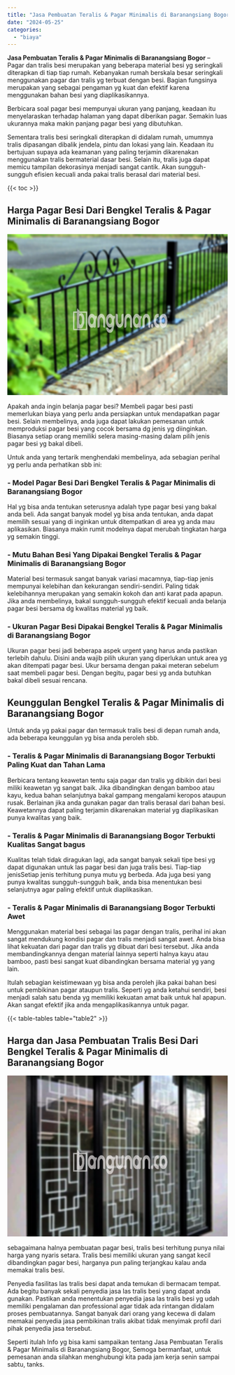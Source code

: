 ```yaml
---
title: "Jasa Pembuatan Teralis & Pagar Minimalis di Baranangsiang Bogor"
date: "2024-05-25"
categories: 
  - "biaya"
---
```


**Jasa Pembuatan Teralis & Pagar Minimalis di Baranangsiang Bogor** – Pagar dan tralis besi merupakan yang beberapa material besi yg seringkali diterapkan di tiap tiap rumah. Kebanyakan rumah berskala besar seringkali menggunakan pagar dan tralis yg terbuat dengan besi. Bagian fungsinya merupakan yang sebagai pengaman yg kuat dan efektif karena menggunakan bahan besi yang diaplikasikannya.

Berbicara soal pagar besi mempunyai ukuran yang panjang, keadaan itu menyelaraskan terhadap halaman yang dapat diberikan pagar. Semakin luas ukurannya maka makin panjang pagar besi yang dibutuhkan.

Sementara tralis besi seringkali diterapkan di didalam rumah, umumnya tralis dipasangan dibalik jendela, pintu dan lokasi yang lain. Keadaan itu bertujuan supaya ada keamanan yang paling terjamin dikarenakan menggunakan tralis bermaterial dasar besi. Selain itu, tralis juga dapat memicu tampilan dekorasinya menjadi sangat cantik. Akan sungguh-sungguh efisien kecuali anda pakai tralis berasal dari material besi.

{{< toc >}}

## Harga Pagar Besi Dari Bengkel Teralis & Pagar Minimalis di Baranangsiang Bogor

![Jasa Pembuatan Teralis & Pagar Minimalis di Baranangsiang Bogor](/images/pagar-minimalis-murah-35.png)

Apakah anda ingin belanja pagar besi? Membeli pagar besi pasti memerlukan biaya yang perlu anda persiapkan untuk mendapatkan pagar besi. Selain membelinya, anda juga dapat lakukan pemesanan untuk memproduksi pagar besi yang cocok bersama dg jenis yg diinginkan. Biasanya setiap orang memiliki selera masing-masing dalam pilih jenis pagar besi yg bakal dibeli.

Untuk anda yang tertarik menghendaki membelinya, ada sebagian perihal yg perlu anda perhatikan sbb ini:
### \- Model Pagar Besi Dari Bengkel Teralis & Pagar Minimalis di Baranangsiang Bogor

Hal yg bisa anda tentukan seterusnya adalah type pagar besi yang bakal anda beli. Ada sangat banyak model yg bisa anda tentukan, anda dapat memilih sesuai yang di inginkan untuk ditempatkan di area yg anda mau aplikasikan. Biasanya makin rumit modelnya dapat merubah tingkatan harga yg semakin tinggi.

### \- Mutu Bahan Besi Yang Dipakai Bengkel Teralis & Pagar Minimalis di Baranangsiang Bogor

Material besi termasuk sangat banyak variasi macamnya, tiap-tiap jenis mempunyai kelebihan dan kekurangan sendiri-sendiri. Paling tidak kelebihannya merupakan yang semakin kokoh dan anti karat pada apapun. Jika anda membelinya, bakal sungguh-sungguh efektif kecuali anda belanja pagar besi bersama dg kwalitas material yg baik.

### \- Ukuran Pagar Besi Dipakai Bengkel Teralis & Pagar Minimalis di Baranangsiang Bogor

Ukuran pagar besi jadi beberapa aspek urgent yang harus anda pastikan terlebih dahulu. Disini anda wajib pilih ukuran yang diperlukan untuk area yg akan ditempati pagar besi. Ukur bersama dengan pakai meteran sebelum saat membeli pagar besi. Dengan begitu, pagar besi yg anda butuhkan bakal dibeli sesuai rencana.

## Keunggulan Bengkel Teralis & Pagar Minimalis di Baranangsiang Bogor

Untuk anda yg pakai pagar dan termasuk tralis besi di depan rumah anda, ada beberapa keunggulan yg bisa anda peroleh sbb.

### \- Teralis & Pagar Minimalis di Baranangsiang Bogor Terbukti Paling Kuat dan Tahan Lama

Berbicara tentang keawetan tentu saja pagar dan tralis yg dibikin dari besi miliki keawetan yg sangat baik. Jika dibandingkan dengan bamboo atau kayu, kedua bahan selanjutnya bakal gampang mengalami keropos ataupun rusak. Berlainan jika anda gunakan pagar dan tralis berasal dari bahan besi. Keawetannya dapat paling terjamin dikarenakan material yg diaplikasikan punya kwalitas yang baik.

### \- Teralis & Pagar Minimalis di Baranangsiang Bogor Terbukti Kualitas Sangat bagus

Kualitas telah tidak diragukan lagi, ada sangat banyak sekali tipe besi yg dapat digunakan untuk las pagar besi dan juga tralis besi. Tiap-tiap jenisSetiap jenis terhitung punya mutu yg berbeda. Ada juga besi yang punya kwalitas sungguh-sungguh baik, anda bisa menentukan besi selanjutnya agar paling efektif untuk diaplikasikan.

### \- Teralis & Pagar Minimalis di Baranangsiang Bogor Terbukti Awet

Menggunakan material besi sebagai las pagar dengan tralis, perihal ini akan sangat mendukung kondisi pagar dan tralis menjadi sangat awet. Anda bisa lihat kekuatan dari pagar dan tralis yg dibuat dari besi tersebut. Jika anda membandingkannya dengan material lainnya seperti halnya kayu atau bamboo, pasti besi sangat kuat dibandingkan bersama material yg yang lain.

Itulah sebagian keistimewaan yg bisa anda peroleh jika pakai bahan besi untuk pembikinan pagar ataupun tralis. Seperti yg anda ketahui sendiri, besi menjadi salah satu benda yg memiliki kekuatan amat baik untuk hal apapun. Akan sangat efektif jika anda mengaplikasikannya untuk pagar.

{{< table-tables table="table2" >}}

## Harga dan Jasa Pembuatan Tralis Besi Dari Bengkel Teralis & Pagar Minimalis di Baranangsiang Bogor

![Jasa Pembuatan Teralis & Pagar Minimalis di Baranangsiang Bogor](/images/teralis-minimalis-murah-02.png)

sebagaimana halnya pembuatan pagar besi, tralis besi terhitung punya nilai harga yang nyaris setara. Tralis besi memiliki ukuran yang sangat kecil dibandingkan pagar besi, harganya pun paling terjangkau kalau anda memakai tralis besi.

Penyedia fasilitas las tralis besi dapat anda temukan di bermacam tempat. Ada begitu banyak sekali penyedia jasa las tralis besi yang dapat anda gunakan. Pastikan anda menentukan penyedia jasa las tralis besi yg udah memiliki pengalaman dan professional agar tidak ada rintangan didalam proses pembuatannya. Sangat banyak dari orang yang kecewa di dalam memakai penyedia jasa pembikinan tralis akibat tidak menyimak profil dari pihak penyedia jasa tersebut.

Seperti itulah Info yg bisa kami sampaikan tentang Jasa Pembuatan Teralis & Pagar Minimalis di Baranangsiang Bogor, Semoga bermanfaat, untuk pemesanan anda silahkan menghubungi kita pada jam kerja senin sampai sabtu, tanks.
